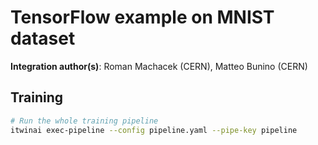 # TensorFlow example on MNIST dataset

**Integration author(s)**: Roman Machacek (CERN), Matteo Bunino (CERN)

## Training

```bash
# Run the whole training pipeline
itwinai exec-pipeline --config pipeline.yaml --pipe-key pipeline
```
